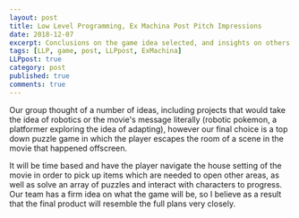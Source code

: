 ```yaml
---
layout: post
title: Low Level Programming, Ex Machina Post Pitch Impressions
date: 2018-12-07
excerpt: Conclusions on the game idea selected, and insights on others.
tags: [LLP, game, post, LLPpost, ExMachina]
LLPpost: true
category: post
published: true
comments: true
---
```

Our group thought of a number of ideas, including projects that would take the idea of robotics or the movie's message literally (robotic pokemon, a platformer exploring the idea of adapting), however our final choice is a top down puzzle game in which the player escapes the room of a scene in the movie that happened offscreen.

It will be time based and have the player navigate the house setting of the movie in order to pick up items which are needed to open other areas, as well as solve an array of puzzles and interact with characters to progress. Our team has a firm idea on what the game will be, so I believe as a result that the final product will resemble the full plans very closely.
